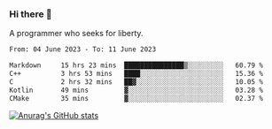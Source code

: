 ### Hi there 👋

<!--
**shejialuo/shejialuo** is a ✨ _special_ ✨ repository because its `README.md` (this file) appears on your GitHub profile.

Here are some ideas to get you started:

- 🔭 I’m currently working on ...
- 🌱 I’m currently learning ...
- 👯 I’m looking to collaborate on ...
- 🤔 I’m looking for help with ...
- 💬 Ask me about ...
- 📫 How to reach me: ...
- 😄 Pronouns: ...
- ⚡ Fun fact: ...
-->

A programmer who seeks for liberty.

<!--START_SECTION:waka-->

```txt
From: 04 June 2023 - To: 11 June 2023

Markdown     15 hrs 23 mins  ███████████████▒░░░░░░░░░   60.79 %
C++          3 hrs 53 mins   ████░░░░░░░░░░░░░░░░░░░░░   15.36 %
C            2 hrs 32 mins   ██▓░░░░░░░░░░░░░░░░░░░░░░   10.05 %
Kotlin       49 mins         ▓░░░░░░░░░░░░░░░░░░░░░░░░   03.28 %
CMake        35 mins         ▓░░░░░░░░░░░░░░░░░░░░░░░░   02.37 %
```

<!--END_SECTION:waka-->

[![Anurag's GitHub stats](https://github-readme-stats.vercel.app/api?username=shejialuo&show_icons=true&theme=dracula)](https://github.com/anuraghazra/github-readme-stats)
